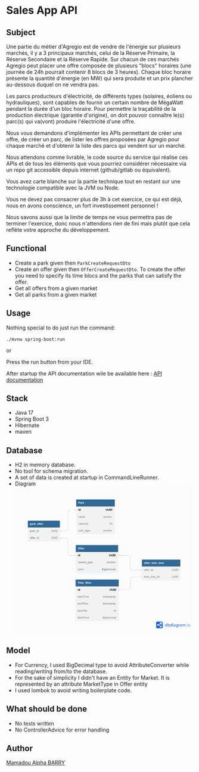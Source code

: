 # Sales App API

## Subject


Une partie du métier d'Agregio est de vendre de l'énergie sur plusieurs marchés, il y a 3 principaux marchés, celui de la Réserve Primaire, la Réserve Secondaire et la Réserve Rapide. Sur chacun de ces marchés Agregio peut placer une offre composée de plusieurs "blocs" horaires (une journée de 24h pourrait contenir 8 blocs de 3 heures). Chaque bloc horaire présente la quantité d'énergie (en MW) qui sera produite et un prix plancher au-dessous duquel on ne vendra pas.

Les parcs producteurs d'électricité, de différents types (solaires, éoliens ou hydrauliques), sont capables de fournir un certain nombre de MégaWatt pendant la durée d'un bloc horaire. Pour permettre la traçabilité de la production électrique (garantie d'origine), on doit pouvoir connaître le(s) parc(s) qui va(vont) produire l'électricité d'une offre.

Nous vous demandons d'implémenter les APIs permettant de créer une offre, de créer un parc, de lister les offres proposées par Agregio pour chaque marché et d'obtenir la liste des parcs qui vendent sur un marché.

Nous attendons comme livrable, le code source du service qui réalise ces APIs et de tous les éléments que vous pourriez considérer nécessaire via un repo git accessible depuis internet (github/gitlab ou équivalent).

Vous avez carte blanche sur la partie technique tout en restant sur une technologie compatible avec la JVM ou Node.

Vous ne devez pas consacrer plus de 3h à cet exercice, ce qui est déjà, nous en avons conscience, un fort investissement personnel !

Nous savons aussi que la limite de temps ne vous permettra pas de terminer l'exercice, donc nous n'attendons rien de fini mais plutôt que cela reflète votre approche du développement.

## Functional
- Create a park given then `ParkCreateRequestDto`
- Create an offer given then `OfferCreateRequestDto`. To create the offer you need to specify its time blocs and the parks that can satisfy the offer.
- Get all offers from a given market
- Get all parks from a given market

## Usage

Nothing special to do just run the command:

```shell
./mvnw spring-boot:run 
```

or 

Press the run button from your IDE.

After startup the API documentation wile be available here : [API documentation ](http://localhost:8080/swagger-ui/index.html)

## Stack
- Java 17
- Spring Boot 3
- Hibernate
- maven

## Database
- H2 in memory database.
- No tool for schema migration.
- A set of data is created at startup in CommandLineRunner.
- Diagram
  ![diagram](docs/salesdb.png)

## Model
  - For Currency, I used BigDecimal type to avoid AttributeConverter while reading/writing from/to the database.
  - For the sake of simplicity I didn't have an Entity for Market. It is represented by an attribute MarketType
    in Offer entity
  - I used lombok to avoid writing boilerplate code.

## What should be done
- No tests written
- No ControllerAdvice for error handling


## Author
[Mamadou Alpha BARRY](mailto:mabarry@takima.fr)
